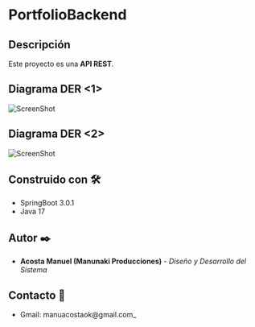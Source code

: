 # PortfolioBackend

## Descripción

Este proyecto es una <b>API REST</b>.


## Diagrama DER <1>

![ScreenShot](sql/nombredelder.png)

## Diagrama DER <2>

![ScreenShot](sql/nombreDiagramaDeTablas.png)

## Construido con 🛠️

* SpringBoot 3.0.1
* Java 17

## Autor ✒️
* **Acosta Manuel (Manunaki Producciones)** - *Diseño y Desarrollo del Sistema*

## Contacto 📱
* Gmail: manuacostaok@gmail.com_
